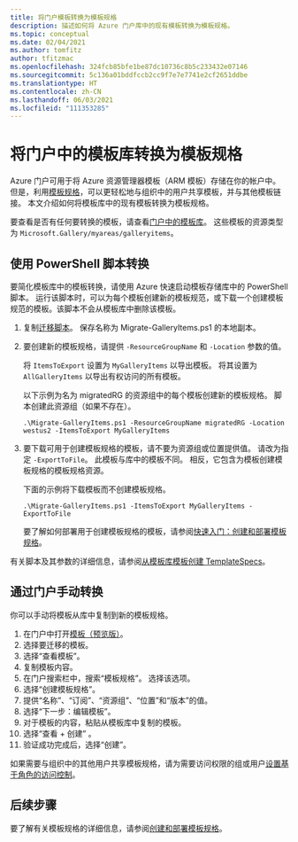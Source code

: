 ```yaml
---
title: 将门户模板转换为模板规格
description: 描述如何将 Azure 门户库中的现有模板转换为模板规格。
ms.topic: conceptual
ms.date: 02/04/2021
ms.author: tomfitz
author: tfitzmac
ms.openlocfilehash: 324fcb85bfe1be87dc10736c8b5c233432e07146
ms.sourcegitcommit: 5c136a01bddfccb2cc9f7e7e7741e2cf2651ddbe
ms.translationtype: HT
ms.contentlocale: zh-CN
ms.lasthandoff: 06/03/2021
ms.locfileid: "111353285"
---
```

# <a name="convert-template-gallery-in-portal-to-template-specs"></a>将门户中的模板库转换为模板规格

Azure 门户可用于将 Azure 资源管理器模板（ARM 模板）存储在你的帐户中。 但是，利用[模板规格](template-specs.md)，可以更轻松地与组织中的用户共享模板，并与其他模板链接。 本文介绍如何将模板库中的现有模板转换为模板规格。

要查看是否有任何要转换的模板，请查看[门户中的模板库](https://portal.azure.com/#blade/HubsExtension/BrowseResourceBlade/resourceType/Microsoft.Gallery%2Fmyareas%2Fgalleryitems)。 这些模板的资源类型为 `Microsoft.Gallery/myareas/galleryitems`。

## <a name="convert-with-powershell-script"></a>使用 PowerShell 脚本转换

要简化模板库中的模板转换，请使用 Azure 快速启动模板存储库中的 PowerShell 脚本。 运行该脚本时，可以为每个模板创建新的模板规范，或下载一个创建模板规范的模板。该脚本不会从模板库中删除该模板。

1. 复制[迁移脚本](https://github.com/Azure/azure-quickstart-templates/blob/master/201-templatespec-migrate-create/Migrate-GalleryItems.ps1)。 保存名称为 Migrate-GalleryItems.ps1 的本地副本。
1. 要创建新的模板规格，请提供 `-ResourceGroupName` 和 `-Location` 参数的值。

   将 `ItemsToExport` 设置为 `MyGalleryItems` 以导出模板。 将其设置为 `AllGalleryItems` 以导出有权访问的所有模板。

   以下示例为名为 migratedRG 的资源组中的每个模板创建新的模板规格。 脚本创建此资源组（如果不存在）。

   ```azurepowershell
   .\Migrate-GalleryItems.ps1 -ResourceGroupName migratedRG -Location westus2 -ItemsToExport MyGalleryItems
   ```

1. 要下载可用于创建模板规格的模板，请不要为资源组或位置提供值。 请改为指定 `-ExportToFile`。 此模板与库中的模板不同。 相反，它包含为模板创建模板规格的模板规格资源。

   下面的示例将下载模板而不创建模板规格。

   ```azurepowershell
   .\Migrate-GalleryItems.ps1 -ItemsToExport MyGalleryItems -ExportToFile
   ```

   要了解如何部署用于创建模板规格的模板，请参阅[快速入门：创建和部署模板规格](quickstart-create-template-specs.md)。

有关脚本及其参数的详细信息，请参阅[从模板库模板创建 TemplateSpecs](https://github.com/Azure/azure-quickstart-templates/tree/master/201-templatespec-migrate-create)。

## <a name="manually-convert-through-portal"></a>通过门户手动转换

你可以手动将模板从库中复制到新的模板规格。

1. 在门户中打开[模板（预览版）](https://portal.azure.com/#blade/HubsExtension/BrowseResourceBlade/resourceType/Microsoft.Gallery%2Fmyareas%2Fgalleryitems)。
1. 选择要迁移的模板。
1. 选择“查看模板”。
1. 复制模板内容。
1. 在门户搜索栏中，搜索“模板规格”。 选择该选项。
1. 选择“创建模板规格”。
1. 提供“名称”、“订阅”、“资源组”、“位置”和“版本”的值。
1. 选择“下一步：编辑模板”。
1. 对于模板的内容，粘贴从模板库中复制的模板。
1. 选择“查看 + 创建”  。
1. 验证成功完成后，选择“创建”。

如果需要与组织中的其他用户共享模板规格，请为需要访问权限的组或用户[设置基于角色的访问控制](../../role-based-access-control/tutorial-role-assignments-group-powershell.md)。

## <a name="next-steps"></a>后续步骤

要了解有关模板规格的详细信息，请参阅[创建和部署模板规格](template-specs.md)。
